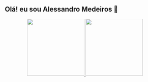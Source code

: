## Olá! eu sou Alessandro Medeiros 👋

<div align="center">
  <a href="https://github.com/alepmedeiros">
  <img height="180em" src="https://github-readme-stats.vercel.app/api?username=alepmedeiros&show_icons=true&theme=dark&include_all_commits=true&count_private=true"/>
  <img height="180em" src="https://github-readme-stats.vercel.app/api/top-langs/?username=alepmedeiros&layout=compact&langs_count=7&theme=dark"/>
</div>
